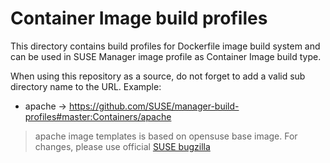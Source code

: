 # Container Image build profiles

This directory contains build profiles for Dockerfile image build system and can be used in SUSE Manager image profile as Container Image build type.

When using this repository as a source, do not forget to add a valid sub directory name to the URL. Example:

* apache -> https://github.com/SUSE/manager-build-profiles#master:Containers/apache

> apache image templates is based on opensuse base image. For changes, please use official [SUSE bugzilla](https://bugzilla.suse.com)
